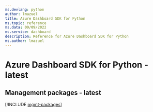 ```yaml
---
ms.devlang: python
author: lmazuel
title: Azure Dashboard SDK for Python
ms.topic: reference
ms.data: 09/09/2022
ms.service: dashboard
description: Reference for Azure Dashboard SDK for Python
ms.author: lmazuel
---
```

# Azure Dashboard SDK for Python - latest

## Management packages - latest
[!INCLUDE [mgmt-packages](dashboard-mgmt-index.md)]